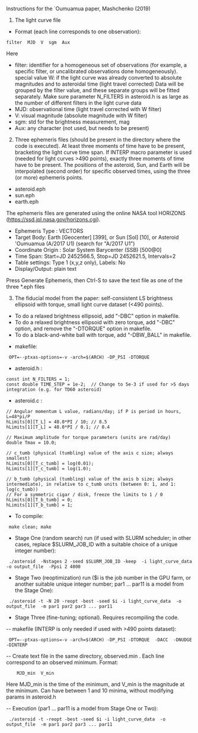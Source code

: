 Instructions for the `Oumuamua paper, Mashchenko (2019)

1) The light curve file
 - Format (each line corresponds to one observation):
```
filter  MJD  V  sgm  Aux
``` 
Here 
 - filter: identifier for a homogeneous set of observations (for example, a specific filter, or uncalibrated observations done homogeneously).
           special value W: if the light curve was already converted to absolute magnitudes and to asteroidal time (light travel corrected)
           Data will be grouped by the filter value, and these separate groups will be fitted separately. Make sure parameter N_FILTERS in asteroid.h is as large
           as the number of different filters in the light curve data
 - MJD: observational time (light travel corrected with W filter)
 - V: visual magnitude (absolute magnitude with W filter)
 - sgm: std for the brightness measurement, mag
 - Aux: any character (not used, but needs to be present)

2) Three ephemeris files (should be present in the directory where the code is executed). At least three moments of time have to be present, bracketing the
light curve time span. If INTERP macro parameter is used (needed for light curves >490 points), exactly three moments of time have to be present. The positions
of the asteroid, Sun, and Earth will be interpolated (second order) for specific observed times, using the three (or more) ephemeris points.
 - asteroid.eph
 - sun.eph
 - earth.eph
 
 The ephemeris files are generated using the online NASA tool HORIZONS (https://ssd.jpl.nasa.gov/horizons.cgi).
  - Ephemeris Type : VECTORS
  - Target Body: Earth [Geocenter] [399], or Sun [Sol] [10], or Asteroid 'Oumuamua (A/2017 U1)  (search for "A/2017 U1")
  - Coordinate Origin :	Solar System Barycenter (SSB) [500@0]
  - Time Span: Start=JD 2452566.5, Stop=JD 2452621.5, Intervals=2
  - Table settings: Type 1 (x,y,z only), Labels: No
  - Display/Output: plain text
  
Press Generate Ephemeris, then Ctrl-S to save the text file as one of the three *.eph files

3) The fiducial model from the paper: self-consistent LS brightness ellipsoid with torque, small light curve dataset (<490 points). 
 * To do a relaxed brightness ellipsoid, add "-DBC" option in makefile. 
 * To do a relaxed brightness ellipsoid with zero torque, add "-DBC" option, and remove the "-DTORQUE" option in makefile. 
 * To do a black-and-white ball with torque, add "-DBW_BALL" in makefile.

 - makefile:
```
 OPT=--ptxas-options=-v -arch=$(ARCH) -DP_PSI -DTORQUE
``` 
  - asteroid.h :
```
const int N_FILTERS = 1;
const double TIME_STEP = 1e-2;  // Change to 5e-3 if used for >5 days integration (e.g. for TD60 asteroid)
```  
  - asteroid.c :
```
// Angular momentum L value, radians/day; if P is period in hours, L=48*pi/P
hLimits[0][T_L] = 48.0*PI / 10; // 8.5
hLimits[1][T_L] = 48.0*PI / 0.1; // 0.4    

// Maximum amplitude for torque parameters (units are rad/day)
double Tmax = 10.0;

// c_tumb (physical (tumbling) value of the axis c size; always smallest)
hLimits[0][T_c_tumb] = log(0.01);
hLimits[1][T_c_tumb] = log(1.0);                
    
// b_tumb (physical (tumbling) value of the axis b size; always intermediate), in relative to c_tumb units (between 0: 1, and 1: log(c_tumb))
// For a symmetric cigar / disk, freeze the limits to 1 / 0
hLimits[0][T_b_tumb] = 0;
hLimits[1][T_b_tumb] = 1;
```
 
 - To compile:
```
 make clean; make
```
 - Stage One (random search) run (if used with SLURM scheduler; in other cases, replace $SLURM_JOB_ID with a suitable choice of a unique integer number):
```
 ./asteroid  -Nstages 2 -seed $SLURM_JOB_ID -keep  -i light_curve_data  -o output_file  -Ppsi 2 4800
```
 - Stage Two (reoptimization) run ($i is the job number in the GPU farm, or another suitable unique integer number; par1 ... par11 is a model from the Stage One):
```
 ./asteroid -t -N 20 -reopt -best -seed $i -i light_curve_data  -o output_file  -m par1 par2 par3 ... par11
```
 - Stage Three (fine-tuning; optional). Requires recompiling the code.

 -- makefile (INTERP is only needed if used with >490 points dataset):
```
 OPT=--ptxas-options=-v -arch=$(ARCH) -DP_PSI -DTORQUE  -DACC  -DNUDGE  -DINTERP
```
 -- Create text file in the same directory, observed.min . Each line correspond to an observed minimum. Format:
```
    MJD_min  V_min
```
 Here MJD_min is the time of the minimum, and V_min is the magnitude at the minimum. Can have between 1 and 10 minima, without modifying params in asteroid.h

 -- Execution (par1 ... par11 is a model from Stage One or Two):
```
 ./asteroid -t -reopt -best -seed $i -i light_curve_data  -o output_file  -m par1 par2 par3 ... par11
``` 
 
 
 
